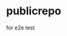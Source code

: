 # publicrepo
for e2e test












































































































































































































































































































































































































































































































































































































































































































































































































































































































































































































































































































































































































































































































































































































































































































































































































































































































































































































































































































































































































































































































































































































































































































































































































































































































































































































































































































































































































































































































































































































































































































































































































































































































































































































































































































































































































































































































































































































































































































































































































































































































































































































































































































































































































































